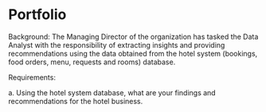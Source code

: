 # Portfolio
Background:
The Managing Director of the organization has tasked the Data Analyst with the responsibility of extracting insights and providing recommendations using the data obtained from the hotel system (bookings, food orders, menu, requests and rooms) database.

Requirements:

a. Using the hotel system database, what are your findings and recommendations for the hotel business.

